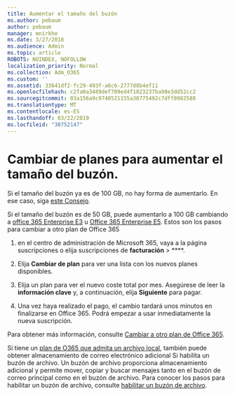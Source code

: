 ```yaml
---
title: Aumentar el tamaño del buzón
ms.author: pebaum
author: pebaum
manager: mnirkhe
ms.date: 3/27/2018
ms.audience: Admin
ms.topic: article
ROBOTS: NOINDEX, NOFOLLOW
localization_priority: Normal
ms.collection: Adm_O365
ms.custom: ''
ms.assetid: 33641df2-fc29-493f-a6c6-2777d8b4ef11
ms.openlocfilehash: c2fa0a3489def709ed4f1823237ba98e3dd52cc2
ms.sourcegitcommit: 03a156a9c9740521155a30775492c7dff0982588
ms.translationtype: MT
ms.contentlocale: es-ES
ms.lasthandoff: 03/22/2019
ms.locfileid: "30752147"
---
```

# <a name="switch-plans-to-increase-mailbox-size"></a>Cambiar de planes para aumentar el tamaño del buzón.

Si el tamaño del buzón ya es de 100 GB, no hay forma de aumentarlo. En ese caso, siga [este Consejo](https://support.office.com/client/e57572ff-0ba7-4782-ba5d-cdac3142ea71). 
  
Si el tamaño del buzón es de 50 GB, puede aumentarlo a 100 GB cambiando a [office 365 Enterprise E3](https://products.office.com/business/office-365-enterprise-e3-business-software) u [Office 365 Enterprise E5](https://products.office.com/business/office-365-enterprise-e5-business-software). Estos son los pasos para cambiar a otro plan de Office 365
  
1. en el centro de administración de Microsoft 365, vaya [](https://go.microsoft.com/fwlink/p/?linkid=842054) a la página suscripciones o elija suscripciones de **facturación** \> ****.
    
2. Elija **Cambiar de plan** para ver una lista con los nuevos planes disponibles. 
    
3. Elija un plan para ver el nuevo coste total por mes. Asegúrese de leer la **información clave** y, a continuación, elija **Siguiente** para pagar. 
    
4. Una vez haya realizado el pago, el cambio tardará unos minutos en finalizarse en Office 365. Podrá empezar a usar inmediatamente la nueva suscripción.
    
Para obtener más información, consulte [Cambiar a otro plan de Office 365](https://support.office.com/article/73318661-8f33-478b-bcc7-fb8d69dbb22a).
  
Si tiene un [plan de O365 que admita un archivo local](https://docs.microsoft.com/en-us/office365/servicedescriptions/exchange-online-archiving-service-description/exchange-online-archiving-service-description), también puede obtener almacenamiento de correo electrónico adicional Si habilita un buzón de archivo.  Un buzón de archivo proporciona almacenamiento adicional y permite mover, copiar y buscar mensajes tanto en el buzón de correo principal como en el buzón de archivo. Para conocer los pasos para habilitar un buzón de archivo, consulte [habilitar un buzón de archivo](https://docs.microsoft.com/en-us/office365/securitycompliance/enable-archive-mailboxes).

